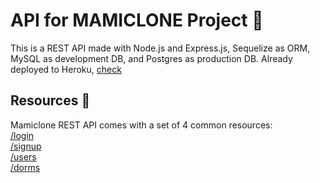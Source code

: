 # API for MAMICLONE Project 👵
This is a REST API made with Node.js and Express.js, Sequelize as ORM, MySQL as development DB, and Postgres as production DB. Already deployed to Heroku, [check](https://mamiclone-api.herokuapp.com/)

## Resources 📃
Mamiclone REST API comes with a set of 4 common resources: <br/>
[/login](https://mamiclone-api.herokuapp.com/api/v1/login) <br/>
[/signup](https://mamiclone-api.herokuapp.com/api/v1/signup) <br/>
[/users](https://mamiclone-api.herokuapp.com/api/v1/users) <br/>
[/dorms](https://mamiclone-api.herokuapp.com/api/v1/dorms) <br/>

